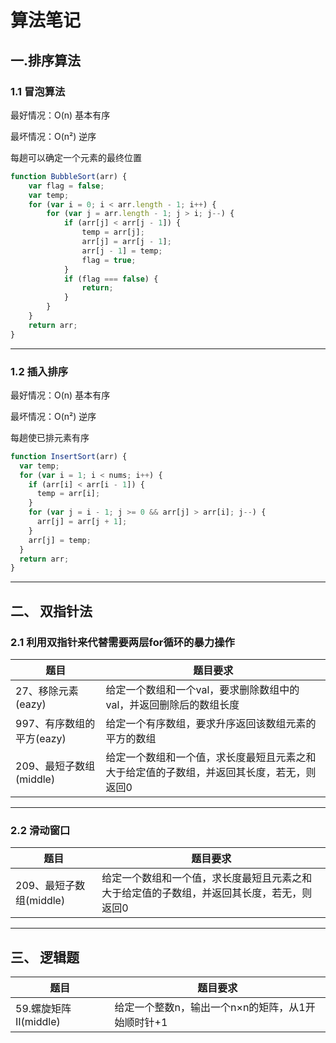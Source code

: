 # 算法笔记

## 一.排序算法

### 1.1 冒泡算法

最好情况：O(n) 基本有序

最坏情况：O(n²)  逆序

每趟可以确定一个元素的最终位置

```js
function BubbleSort(arr) {
    var flag = false;
    var temp;
    for (var i = 0; i < arr.length - 1; i++) {
        for (var j = arr.length - 1; j > i; j--) {
            if (arr[j] < arr[j - 1]) {
                temp = arr[j];
                arr[j] = arr[j - 1];
                arr[j - 1] = temp;
                flag = true;
            }
            if (flag === false) {
                return;
            }
        }
    }
    return arr;
}
```

---

### 1.2 插入排序

最好情况：O(n) 基本有序

最坏情况：O(n²)  逆序

每趟使已排元素有序

```js
function InsertSort(arr) {
  var temp;
  for (var i = 1; i < nums; i++) {
    if (arr[i] < arr[i - 1]) {
      temp = arr[i];
    }
    for (var j = i - 1; j >= 0 && arr[j] > arr[i]; j--) {
      arr[j] = arr[j + 1];
    }
    arr[j] = temp;
  }
  return arr;
}

```

---

## 二、 双指针法

### 2.1 利用双指针来代替需要两层for循环的暴力操作

| 题目                      | 题目要求                                                     |
| ------------------------- | ------------------------------------------------------------ |
| 27、移除元素(eazy)        | 给定一个数组和一个val，要求删除数组中的val，并返回删除后的数组长度 |
| 997、有序数组的平方(eazy) | 给定一个有序数组，要求升序返回该数组元素的平方的数组         |
| 209、最短子数组(middle)   | 给定一个数组和一个值，求长度最短且元素之和大于给定值的子数组，并返回其长度，若无，则返回0 |

---

### 2.2 滑动窗口

| 题目                    | 题目要求                                                     |
| ----------------------- | ------------------------------------------------------------ |
| 209、最短子数组(middle) | 给定一个数组和一个值，求长度最短且元素之和大于给定值的子数组，并返回其长度，若无，则返回0 |

---

## 三、 逻辑题

| 题目                  | 题目要求                                          |
| --------------------- | ------------------------------------------------- |
| 59.螺旋矩阵II(middle) | 给定一个整数n，输出一个n×n的矩阵，从1开始顺时针+1 |

